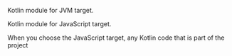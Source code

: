 Kotlin module for JVM target.

Kotlin module for JavaScript target.

When you choose the JavaScript target, any Kotlin code that is part of the project 